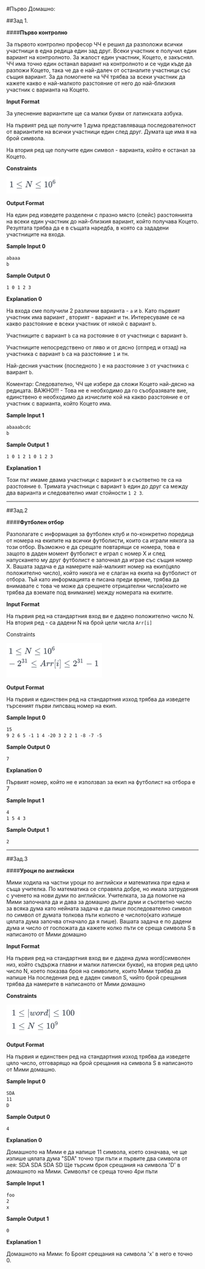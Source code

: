 #Първо Домашно:

##Зад 1.

####**Първо контролно**

За първото контролно професор ЧЧ е решил да разположи всички участници в една редица един зад друг. Всеки участник е получил един вариант на контролното. За жалост един участник, Коцето, е закъснял. ЧЧ има точно един останал вариант на контролното и се чуди къде да разпожи Коцето, така че да е най-далеч от останалите участници със същия вариант. За да помогнете на ЧЧ трябва за всеки участник да кажете какво е най-малкото разстояние от него до най-близкия участник с варианта на Коцето.

**Input Format**

За улеснение вариантите ще са малки букви от латинската азбука.

На първият ред ще получите 1 дума представляваща последователност от вариантите на всички участници един след друг. Думата ще има *`N`* на брой символа.

На втория ред ще получите един символ - варианта, който е останал за Коцето.

**Constraints**

![Formula1](images/Formula1.png)

**Output Format**

На един ред изведете разделени с празно място (спейс) разстоянията на всеки един участник до най-близкия вариант, който получава Коцето. Резултата трябва да е в същата наредба, в която са зададени участниците на входа.

**Sample Input 0**

```
abaaa
b
```

**Sample Output 0**

```
1 0 1 2 3
```

**Explanation 0**

На входа сме получили 2 различни варианта - `a` и `b`. Като първият участник има вариант , вторият - вариант  и тн. Интересуваме се на какво разстояние е всеки участник от някой с вариант `b`.

Участниците с вариант `b` са на рзстояние `0` от участници с вариант `b`.

Участниците непосредствено от ляво и от дясно (отпред и отзад) на участника с вариант `b` са на разстояние `1` и тн.

Най-десния участник (последното ) е на разстояние `3` от участника с ваирант `b`.

Коментар: Следователно, ЧЧ ще избере да сложи Коцето най-дясно на редицата. ВАЖНО!!! - Това не е необходимо да го съобразявате вие, единствено е необходимо да изчислите кой на какво разстояние е от участник с варианта, който Коцето има.

**Sample Input 1**
```
abaaabcdc
b
```
**Sample Output 1**
```
1 0 1 2 1 0 1 2 3
```
**Explanation 1**

Този път имаме двама участници с вариант `b` и съответно те са на разстояние `0`. Тримата участници с вариант `b` един до друг са между два варианта  и следователно имат стойности `1 2 3`.


-----------------------

##Зад.2

####**Футболен отбор**

Разполагате с информация за футболен клуб и по-конкретно поредица от номера на екипите на всички футболисти, които са играли някога за този отбор. Възможно е да срещате повтарящи се номера, това е защото в даден момент футболист е играл с номер Х и след напускането му друг футболист е започнал да играе със същия номер Х. Вашата задача е да намерите най-малкият номер на екип(цяло положително число), който никога не е слаган на екипа на футболист от отбора. Тъй като информацията е писана преди време, трябва да внимавате с това че може да срещнете отрицателни числа(които не трябва да вземате под внимание) между номерата на екипите.

**Input Format**

На първия ред на стандартния вход ви е дадено положително число N. На втория ред - са дадени N на брой цели числа `Arr[i]`

Constraints

![Formula2](images/Formula2.png)

**Output Format**

На първия и единствен ред на стандартния изход трябва да изведете търсеният първи липсващ номер на екип.

**Sample Input 0**

```
15
9 2 6 5 -1 1 4 -20 3 2 2 1 -8 -7 -5
```

**Sample Output 0**
```
7
```
**Explanation 0**

Първият номер, който не е използваn за екип на футболист на отбора е 7

**Sample Input 1**

```
4
1 5 4 3
```

**Sample Output 1**

```
2
```

------------

##Зад.3

####**Уроци по английски**

Мими ходила на частни уроци по английски и математика при една и съща учителка. По математика се справяла добре, но имала затрудения с ученето на нови думи по английски. Учителката, за да помогне на Мими започнала да и дава за домашно дълги думи и съответно число за всяка дума като нейната задача е да пише последователно символ по символ от думата толкова пъти колкото е числото(като изпише цялата дума започва отначало да я пише). Вашата задача е по дадени дума и число от госпожата да кажете колко пъти се среща символа S в написаното от Мими домашно

**Input Format**

На първия ред на стандартния вход ви е дадена дума word(символен низ, който съдържа главни и малки латински букви), на втория ред цяло число N, което показва броя на символите, които Мими трябва да напише На последения ред е даден символ S, чийто брой срещания трябва да намерите в написаното от Мими домашно

**Constraints**

![Formula3](images/Formula3.png)

**Output Format**

На първия и единствен ред на стандартния изход трябва да изведете цяло число, отговарящо на брой срещания на символа S в написаното от Мими домашно.

**Sample Input 0**

```
SDA
11
D
```

**Sample Output 0**

```
4
```


**Explanation 0**

Домашното на Мими е да напише 11 символа, което означава, че ще изпише цялата дума "SDA" точно три пъти и първите два символа от нея: SDA SDA SDA SD Ще търсим броя срещания на символа 'D' в домашното на Мими. Символът се среща точно 4ри пъти

**Sample Input 1**

```
foo
2
x
```

**Sample Output 1**

```
0
```

**Explanation 1**

Домашното на Мими: fo Броят срещания на символа 'x' в него е точно 0.
